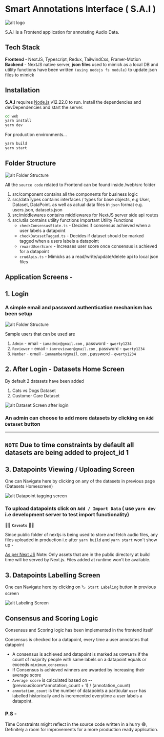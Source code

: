 # Smart Annotations Interface ( S.A.I )
![alt logo](https://github.com/absharma9796/smart-annotations/blob/master/web/public/psyduck.jpg)

S.A.I is a Frontend application for annotating Audio Data.

## Tech Stack
**Frontend** - NextJS, Typescript, Redux, TailwindCss, Framer-Motion
**Backend** - NextJS native server, **json files** used to mimick as a local DB and 
utility functions have been written `(using nodejs fs module)` to update json files to mimick

## Installation

**S.A.I** requires [Node.js](https://nodejs.org/) v12.22.0 to run.
Install the dependencies and devDependencies and start the server.
```sh
cd web
yarn install
yarn dev
```

For production environments...

```sh
yarn build
yarn start
```

## Folder Structure

![alt Folder Structure](https://github.com/absharma9796/smart-annotations/blob/master/web/public/folder_structure.png)

All the `source code` related to Frontend can be found inside
/web/src folder

1. src/component contains all the components for business logic
2. src/dataTypes contains interfaces / types for base objects, e.g User, Dataset, DataPoint. 
   as well as actual data files in `json` format e.g. users.json, datasets.json
3. src/middlewares contains middlewares for NextJS server side api routes 
4. src/utils contains utility functions
    Important Utility Functions
      - `checkConsensusState.ts` - Decides if consensus achieved when a user labels a datapoint
      - `checkDatasetTagged.ts` - Decides if dataset should be marked tagged when a users labels a datapoint
      - `rewardUserScore` - Increases user score once consensus is achieved for a datapoint
      - `crudApis.ts` - Mimicks as a read/write/update/delete api to local json files

## Application Screens -

## 1. Login 
### A simple email and password authentication mechanism has been setup 

![alt Folder Structure](https://github.com/absharma9796/smart-annotations/blob/master/web/public/login_screen.png)

Sample users that can be used are
  1. `Admin` - email - `iamadmin@gmail.com` , password - `qwerty1234` 
  2. `Reviewer` - email - `iamreviewer@gmail.com` , password - `qwerty1234` 
  3. `Member` - email - `iammember@gmail.com` , password - `qwerty1234` 
  
## 2. After Login - Datasets Home Screen

By default 2 datasets have been added 
  1. Cats vs Dogs Dataset
  2. Customer Care Dataset
  
![alt Dataset Screen after login](https://github.com/absharma9796/smart-annotations/blob/master/web/public/dataset_screen.png)

### An admin can choose to add more datasets by clicking on `Add Dataset` button

---
`NOTE`
Due to time constraints by default all datasets are being added to project_id 1
---

## 3. Datapoints Viewing / Uploading Screen

One can Navigate here by clicking on any of the datasets in previous page (Datasets Homescreen)

![alt Datapoint tagging screen](https://github.com/absharma9796/smart-annotations/blob/master/web/public/datapoint_screen.png)

### To upload datapoints click on `Add / Import Data` ( use `yarn dev` i.e development server to test import functionality)
🚨🚨 **`Caveats`** 🚨🚨

Since public folder of nextjs is being used to store and fetch audio files,
any files uploaded in production i.e after `yarn build` and `yarn start` won't show up - 

[As per Next JS](https://nextjs.org/docs/basic-features/static-file-serving)
Note: Only assets that are in the public directory at build time will be served by Next.js. Files added at runtime won't be available.

## 3. Datapoints Labelling Screen

One can Navigate here by clicking on `🏷️ Start Labeling` button in previous screen

![alt Labeling Screen](https://github.com/absharma9796/smart-annotations/blob/master/web/public/datapoint_labeling_screen.png)
  

## Consensus and Scoring Logic 
Consensus and Scoring logic has been implemented in the frontend itself

Consensus is checked for a datapoint, every time a user annotates that datapoint

- A consensus is achieved and datapoint is marked as `COMPLETE` if 
the count of majority people with same labels on a datapoint equals or exceeds `minimum_consensus`
- If Consensus is achieved winners are awarded by increasing their average score
- `Average score` is calculated based on -- (previousScore*annotation_count + 1) / (annotation_count)
- `annotation_count` is the number of datapoints a particular `user` has labelled historically and is incremented everytime
a user labels a datapoint.


### P.S - 
Time Constraints might reflect in the source code written in a hurry 😅,
Definitely a room for improvements for a more production ready application.
